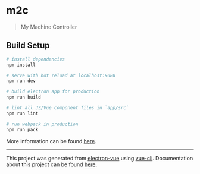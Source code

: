 # m2c

> My Machine Controller

## Build Setup

``` bash
# install dependencies
npm install

# serve with hot reload at localhost:9080
npm run dev

# build electron app for production
npm run build

# lint all JS/Vue component files in `app/src`
npm run lint

# run webpack in production
npm run pack
```
More information can be found [here](https://simulatedgreg.gitbooks.io/electron-vue/content/en/npm_scripts.html).

---

This project was generated from [electron-vue](https://github.com/SimulatedGREG/electron-vue) using [vue-cli](https://github.com/vuejs/vue-cli). Documentation about this project can be found [here](https://simulatedgreg.gitbooks.io/electron-vue/content/index.html).
